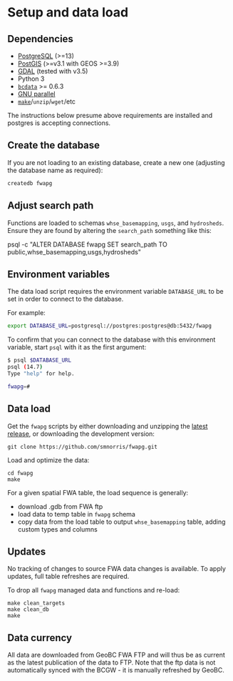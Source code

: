# Setup and data load

## Dependencies

- [PostgreSQL](https://www.postgresql.org) (>=13)
- [PostGIS](https://postgis.net/) (>=v3.1 with GEOS >=3.9)
- [GDAL](https://gdal.org/index.html) (tested with v3.5)
- Python 3 
- [`bcdata`](https://github.com/smnorris/bcdata) >= 0.6.3
- [GNU parallel](https://www.gnu.org/software/parallel/)
- [`make`](https://www.gnu.org/software/make/)/`unzip`/`wget`/etc

The instructions below presume above requirements are installed and postgres is accepting connections.


## Create the database

If you are not loading to an existing database, create a new one (adjusting the database name as required):

```bash
createdb fwapg
```

## Adjust search path

Functions are loaded to schemas `whse_basemapping`, `usgs`, and `hydrosheds`. Ensure they are found by altering the `search_path` something like this:

   psql -c "ALTER DATABASE fwapg SET search_path TO public,whse_basemapping,usgs,hydrosheds"

## Environment variables

The data load script requires the environment variable `DATABASE_URL` to be set in order to connect to the database.

For example:

```bash
export DATABASE_URL=postgresql://postgres:postgres@db:5432/fwapg
```

To confirm that you can connect to the database with this environment variable, start `psql` with it as the first argument:

```bash
$ psql $DATABASE_URL
psql (14.7)
Type "help" for help.

fwapg=#
```

## Data load

Get the `fwapg` scripts by either downloading and unzipping the [latest release](https://github.com/smnorris/fwapg/releases), or downloading the development version:

    git clone https://github.com/smnorris/fwapg.git

Load and optimize the data:

    cd fwapg
    make

For a given spatial FWA table, the load sequence is generally:
- download .gdb from FWA ftp
- load data to temp table in `fwapg` schema 
- copy data from the load table to output `whse_basemapping` table, adding custom types and columns


## Updates

No tracking of changes to source FWA data changes is available. To apply updates, full table refreshes are required.

To drop all `fwapg` managed data and functions and re-load:

    make clean_targets
    make clean_db
    make


## Data currency

All data are downloaded from GeoBC FWA FTP and will thus be as current as the latest publication of the data to FTP. 
Note that the ftp data is not automatically synced with the BCGW - it is manually refreshed by GeoBC.